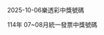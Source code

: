 
2025-10-06樂透彩中獎號碼

                                
114年 07~08月統一發票中獎號碼
                             